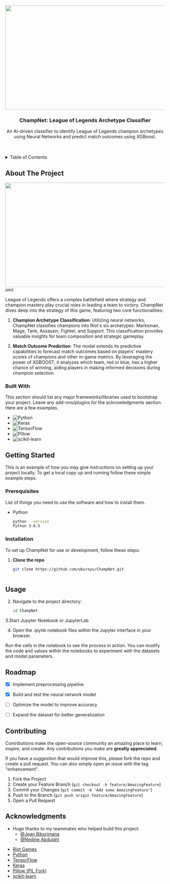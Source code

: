 <a name="readme-top"></a>


<br />
<div align="center">
  <a href="https://github.com/your_github_username/ChampNet">
    <img src="https://cdn1.epicgames.com/offer/24b9b5e323bc40eea252a10cdd3b2f10/EGS_LeagueofLegends_RiotGames_S1_2560x1440-872a966297484acd0efe49f34edd5aed" width="720" height="330">
  </a>

  <h3 align="center">ChampNet: League of Legends Archetype Classifier</h3>

  <p align="center">
    An AI-driven classifier to identify League of Legends champion archetypes using Neural Networks and predict match outcomes using XGBoost.
    <br />
    <br />
    <br />
  </p>
</div>

<details>
  <summary>Table of Contents</summary>
  <ol>
    <li>
      <a href="#about-the-project">About The Project</a>
      <ul>
        <li><a href="#built-with">Built With</a></li>
      </ul>
    </li>
    <li><a href="#getting-started">Getting Started</a>
      <ul>
        <li><a href="#prerequisites">Prerequisites</a></li>
        <li><a href="#installation">Installation</a></li>
      </ul>
    </li>
    <li><a href="#usage">Usage</a></li>
    <li><a href="#roadmap">Roadmap</a></li>
    <li><a href="#contributing">Contributing</a></li>
    <li><a href="#acknowledgments">Acknowledgments</a></li>
  </ol>
</details>

## About The Project

<img src="https://www.ibm.com/content/dam/connectedassets-adobe-cms/worldwide-content/cdp/cf/ul/g/3a/b8/ICLH_Diagram_Batch_01_03-DeepNeuralNetwork.png" width="720" height="330">om)

League of Legends offers a complex battlefield where strategy and champion mastery play crucial roles in leading a team to victory. ChampNet dives deep into the strategy of this game, featuring two core functionalities:

1. **Champion Archetype Classification**: Utilizing neural networks, ChampNet classifies champions into Riot's six archetypes: Marksman, Mage, Tank, Assassin, Fighter, and Support. This classification provides valuable insights for team composition and strategic gameplay.

2. **Match Outcome Prediction**: The model extends its predictive capabilities to forecast match outcomes based on players' mastery scores of champions and other in-game metrics. By leveraging the power of XGBOOST, it analyzes which team, red or blue, has a higher chance of winning, aiding players in making informed decisions during champion selection

### Built With

This section should list any major frameworks/libraries used to bootstrap your project. Leave any add-ons/plugins for the acknowledgments section. Here are a few examples.

* ![Python](https://img.shields.io/badge/Python-3776AB?style=for-the-badge&logo=python&logoColor=white)
* ![Keras](https://img.shields.io/badge/Keras-D00000?style=for-the-badge&logo=Keras&logoColor=white)
* ![TensorFlow](https://img.shields.io/badge/TensorFlow-FF6F00?style=for-the-badge&logo=TensorFlow&logoColor=white)
* ![Pillow](https://img.shields.io/badge/Pillow-07C3F2?style=for-the-badge&logo=python&logoColor=white)
* ![scikit-learn](https://img.shields.io/badge/scikit_learn-F7931E?style=for-the-badge&logo=scikit-learn&logoColor=white)

## Getting Started

This is an example of how you may give instructions on setting up your project locally.
To get a local copy up and running follow these simple example steps.

### Prerequisites

List of things you need to use the software and how to install them.

* Python
  ```sh
  python --version
  Python 3.8.5

### Installation

To set up ChampNet for use or development, follow these steps:

1. **Clone the repo**
   ```sh
   git clone https://github.com/wburayu/ChampNet.git



## Usage

2. Navigate to the project directory:
   ```sh
   cd ChampNet

3.Start Jupyter Notebook or JupyterLab

4. Open the .ipynb notebook files within the Jupyter interface in your browser.

Run the cells in the notebook to see the process in action. You can modify the code and values within the notebooks to experiment with the datasets and model parameters.




## Roadmap

- [x] Implement preprocessing pipeline
- [x] Build and test the neural network model
- [ ] Optimize the model to improve accuracy
- [ ] Expand the dataset for better generalization


## Contributing

Contributions make the open-source community an amazing place to learn, inspire, and create. Any contributions you make are **greatly appreciated**.

If you have a suggestion that would improve this, please fork the repo and create a pull request. You can also simply open an issue with the tag "enhancement".

1. Fork the Project
2. Create your Feature Branch (`git checkout -b feature/AmazingFeature`)
3. Commit your Changes (`git commit -m 'Add some AmazingFeature'`)
4. Push to the Branch (`git push origin feature/AmazingFeature`)
5. Open a Pull Request

## Acknowledgments

- Huge thanks to my teammates who helped build this project:
  - [@Jean Bikorimana](https://github.com/teammate1)
  - [@Nedine Abdulahi](https://github.com/teammate2)


* [Riot Games](https://www.riotgames.com/en)
* [Python](https://www.python.org/)
* [TensorFlow](https://www.tensorflow.org/)
* [Keras](https://keras.io/)
* [Pillow (PIL Fork)](https://pillow.readthedocs.io/en/stable/)
* [scikit-learn](https://scikit-learn.org/)


  



